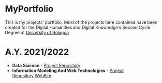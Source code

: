 # MyPortfolio
This is my projects' portfolio. Most of the projects here contained have been created for the Digital Humanities and Digital Knowledge's Second Cycle Degree at <a href="https://www.unibo.it/it">University of Bologna</a>

<h1>A.Y. 2021/2022</h1>
<ul>
  <li> <b>Data Science</b> - <a href="https://github.com/olgagolgan/v-AMOS.git">Project Repository</a></li>
  <li><b>Information Modeling And Web Technologies</b> - <a href="https://github.com/JSOShakespeare/JSOShakespeare.git">Project Repository</a>,<a href="https://github.com/JSOShakespeare/JSOShakespeare.git">WebSite</a></li>
</ul>
